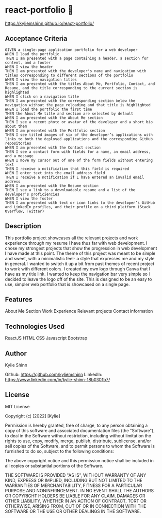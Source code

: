 # react-portfolio  :love_letter:

https://kyliemshinn.github.io/react-portfolio/

## Acceptance Criteria

```
GIVEN a single-page application portfolio for a web developer
WHEN I load the portfolio
THEN I am presented with a page containing a header, a section for content, and a footer
WHEN I view the header
THEN I am presented with the developer's name and navigation with titles corresponding to different sections of the portfolio
WHEN I view the navigation titles
THEN I am presented with the titles About Me, Portfolio, Contact, and Resume, and the title corresponding to the current section is highlighted
WHEN I click on a navigation title
THEN I am presented with the corresponding section below the navigation without the page reloading and that title is highlighted
WHEN I load the portfolio the first time
THEN the About Me title and section are selected by default
WHEN I am presented with the About Me section
THEN I see a recent photo or avatar of the developer and a short bio about them
WHEN I am presented with the Portfolio section
THEN I see titled images of six of the developer’s applications with links to both the deployed applications and the corresponding GitHub repositories
WHEN I am presented with the Contact section
THEN I see a contact form with fields for a name, an email address, and a message
WHEN I move my cursor out of one of the form fields without entering text
THEN I receive a notification that this field is required
WHEN I enter text into the email address field
THEN I receive a notification if I have entered an invalid email address
WHEN I am presented with the Resume section
THEN I see a link to a downloadable resume and a list of the developer’s proficiencies
WHEN I view the footer
THEN I am presented with text or icon links to the developer’s GitHub and LinkedIn profiles, and their profile on a third platform (Stack Overflow, Twitter)
```

## Description

This portfolio project showcases all the relevant projects and work experience through my resume I have thus far with web development. I chose my strongest projects that show the progression in web development I have made at this point. The theme of this project was meant to be simple and sweet, with a minimalistic feel- a style that expresses me and my style in general. I wanted to switch it up a bit from past themes of recent project to work with different colors. I created my own logo through Canva that I have as my title link. I wanted to keep the navigation bar very simple so I decided to leave the logo off of the site.  This is designed to be an easy to use, simpler web portfolio that is showcased on a single page.

## Features

About Me Section
Work Experience
Relevant projects
Contact information


## Technologies Used

ReactJS
HTML
CSS
Javascript
Bootstrap

## Author

Kylie Shinn

Github: https://github.com/kyliemshinn
LinkedIn: https://www.linkedin.com/in/kylie-shinn-18b0301b7/


## License

MIT License

Copyright (c) [2022] [Kylie]

Permission is hereby granted, free of charge, to any person obtaining a copy of this software and associated documentation files (the "Software"), to deal in the Software without restriction, including without limitation the rights to use, copy, modify, merge, publish, distribute, sublicense, and/or sell copies of the Software, and to permit persons to whom the Software is furnished to do so, subject to the following conditions:

The above copyright notice and this permission notice shall be included in all copies or substantial portions of the Software.

THE SOFTWARE IS PROVIDED "AS IS", WITHOUT WARRANTY OF ANY KIND, EXPRESS OR IMPLIED, INCLUDING BUT NOT LIMITED TO THE WARRANTIES OF MERCHANTABILITY, FITNESS FOR A PARTICULAR PURPOSE AND NONINFRINGEMENT. IN NO EVENT SHALL THE AUTHORS OR COPYRIGHT HOLDERS BE LIABLE FOR ANY CLAIM, DAMAGES OR OTHER LIABILITY, WHETHER IN AN ACTION OF CONTRACT, TORT OR OTHERWISE, ARISING FROM, OUT OF OR IN CONNECTION WITH THE SOFTWARE OR THE USE OR OTHER DEALINGS IN THE SOFTWARE.